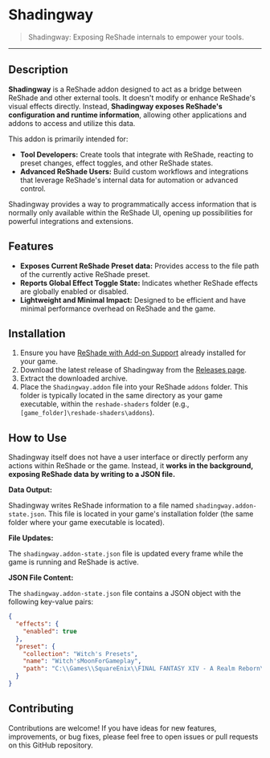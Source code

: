 # Shadingway

> Shadingway: Exposing ReShade internals to empower your tools.

-----

## Description

**Shadingway** is a ReShade addon designed to act as a bridge between ReShade and other external tools.  It doesn't modify or enhance ReShade's visual effects directly. Instead, **Shadingway exposes ReShade's configuration and runtime information**, allowing other applications and addons to access and utilize this data.

This addon is primarily intended for:

  * **Tool Developers:**  Create tools that integrate with ReShade, reacting to preset changes, effect toggles, and other ReShade states.
  * **Advanced ReShade Users:**  Build custom workflows and integrations that leverage ReShade's internal data for automation or advanced control.

Shadingway provides a way to programmatically access information that is normally only available within the ReShade UI, opening up possibilities for powerful integrations and extensions.

## Features

  * **Exposes Current ReShade Preset data:**  Provides access to the file path of the currently active ReShade preset.
  * **Reports Global Effect Toggle State:**  Indicates whether ReShade effects are globally enabled or disabled.
  * **Lightweight and Minimal Impact:** Designed to be efficient and have minimal performance overhead on ReShade and the game.

## Installation

1.  Ensure you have [ReShade with Add-on Support](https://reshade.me/) already installed for your game.
2.  Download the latest release of Shadingway from the [Releases page](https://www.google.com).
3.  Extract the downloaded archive.
4.  Place the `Shadingway.addon` file into your ReShade `addons` folder. This folder is typically located in the same directory as your game executable, within the `reshade-shaders` folder (e.g., `[game_folder]\reshade-shaders\addons`).

## How to Use

Shadingway itself does not have a user interface or directly perform any actions within ReShade or the game. Instead, it **works in the background, exposing ReShade data by writing to a JSON file.**

**Data Output:**

Shadingway writes ReShade information to a file named `shadingway.addon-state.json`. This file is located in your game's installation folder (the same folder where your game executable is located).

**File Updates:**

The `shadingway.addon-state.json` file is updated every frame while the game is running and ReShade is active.

**JSON File Content:**

The `shadingway.addon-state.json` file contains a JSON object with the following key-value pairs:

```json
{
  "effects": {
    "enabled": true
  },
  "preset": {
    "collection": "Witch's Presets",
    "name": "Witch'sMoonForGameplay",
    "path": "C:\\Games\\SquareEnix\\FINAL FANTASY XIV - A Realm Reborn\\game\\reshade-presets\\Witch's Presets\\Witch'sMoonForGameplay.ini"
  }
}
```

## Contributing

Contributions are welcome\!  If you have ideas for new features, improvements, or bug fixes, please feel free to open issues or pull requests on this GitHub repository.
